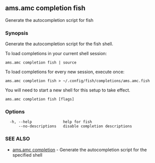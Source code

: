 ## ams.amc completion fish

Generate the autocompletion script for fish

### Synopsis

Generate the autocompletion script for the fish shell.

To load completions in your current shell session:

	ams.amc completion fish | source

To load completions for every new session, execute once:

	ams.amc completion fish > ~/.config/fish/completions/ams.amc.fish

You will need to start a new shell for this setup to take effect.


```
ams.amc completion fish [flags]
```

### Options

```
  -h, --help              help for fish
      --no-descriptions   disable completion descriptions
```

### SEE ALSO

* [ams.amc completion](ams.amc_completion.md)	 - Generate the autocompletion script for the specified shell

